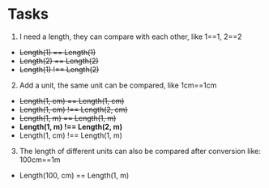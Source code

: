 # Tasks

1. I need a length, they can compare with each other, like 1==1, 2==2
- ~~Length(1) == Length(1)~~
- ~~Length(2) == Length(2)~~
- ~~Length(1) !== Length(2)~~

2. Add a unit, the same unit can be compared, like 1cm==1cm
- ~~Length(1, cm) == Length(1, cm)~~
- ~~Length(1, cm) !== Length(2, cm)~~
- ~~Length(1, m) == Length(1, m)~~
- **Length(1, m) !== Length(2, m)**
- Length(1, cm) !== Length(1, m)

3. The length of different units can also be compared after conversion like: 100cm==1m
- Length(100, cm) == Length(1, m)
